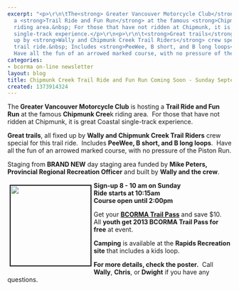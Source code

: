 ```yaml
---
excerpt: "<p>\r\n\tThe<strong> Greater Vancouver Motorcycle Club</strong> is hosting
  a <strong>Trail Ride and Fun Run</strong> at the famous <strong>Chipmunk Cree</strong>k
  riding area.&nbsp; For those that have not ridden at Chipmunk, it is great Coastal
  single-track experience.</p>\r\n<p>\r\n\t<strong>Great trails</strong>, all fixed
  up by <strong>Wally and Chipmunk Creek Trail Riders</strong> crew special for this
  trail ride.&nbsp; Includes <strong>PeeWee, B short, and B long loops</strong>.&nbsp;
  Have all the fun of an arrowed marked course, with no pressure of the Piston Run.</p>"
categories:
- bcorma on-line newsletter
layout: blog
title: Chipmunk Creek Trail Ride and Fun Run Coming Soon - Sunday September 8th 2013
created: 1373914324
---
```

<p>
	The<strong> Greater Vancouver Motorcycle Club</strong> is hosting a <strong>Trail Ride and Fun Run</strong> at the famous <strong>Chipmunk Cree</strong>k riding area.&nbsp; For those that have not ridden at Chipmunk, it is great Coastal single-track experience.</p>
<p>
	<strong>Great trails</strong>, all fixed up by <strong>Wally and Chipmunk Creek Trail Riders</strong> crew special for this trail ride.&nbsp; Includes <strong>PeeWee, B short, and B long loops</strong>.&nbsp; Have all the fun of an arrowed marked course, with no pressure of the Piston Run.</p>
<p>
	Staging from <strong>BRAND NEW</strong> day staging area funded by <strong>Mike Peters, Provincial Regional Recreation Officer</strong> and built by <strong>Wally and the crew</strong>.</p>
<p>
	<img alt="" src="/sites/default/files/large_Chipmunk_staging_area_work_party_photo.JPG" style="width: 180px; height: 180px; float: left; margin: 7px 5px; border-width: 2px; border-style: solid;" /></p>
<p>
	<strong>Sign-up 8 - 10 am on Sunday&nbsp;&nbsp;</strong><br />
	<strong>Ride starts at 10:15am&nbsp;&nbsp;</strong><br />
	<strong>Course open until 2:00pm</strong></p>
<p>
	Get your <strong><a href="http://bcorma.geovisionenvironmental.com/catalog">BCORMA Trail Pass</a></strong> and save $10.&nbsp; All <strong>youth get 2013 BCORMA Trail Pass for free</strong> at event.</p>
<p>
	<strong>Camping</strong> is available at the <strong>Rapids Recreation site</strong> that includes a kids loop.</p>
<p>
	<strong>For more details, check the poster.</strong>&nbsp; Call <strong>Wally</strong>, <strong>Chris</strong>, or<strong> Dwight</strong> if you have any questions.</p>
